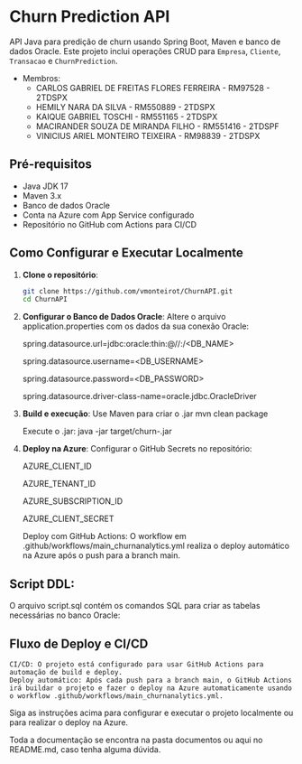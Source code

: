 # Churn Prediction API

API Java para predição de churn usando Spring Boot, Maven e banco de dados Oracle. Este projeto inclui operações CRUD para `Empresa`, `Cliente`, `Transacao` e `ChurnPrediction`.

* Membros:
   * CARLOS GABRIEL DE FREITAS FLORES FERREIRA - RM97528 - 2TDSPX
   * HEMILY NARA DA SILVA - RM550889 - 2TDSPX
   * KAIQUE GABRIEL TOSCHI - RM551165 - 2TDSPX
   * MACIRANDER SOUZA DE MIRANDA FILHO - RM551416 - 2TDSPF
   * VINICIUS ARIEL MONTEIRO TEIXEIRA - RM98839 - 2TDSPX
 

## Pré-requisitos

- Java JDK 17
- Maven 3.x
- Banco de dados Oracle
- Conta na Azure com App Service configurado
- Repositório no GitHub com Actions para CI/CD

## Como Configurar e Executar Localmente

1. **Clone o repositório**:
   ```bash
   git clone https://github.com/vmonteirot/ChurnAPI.git
   cd ChurnAPI

2. **Configurar o Banco de Dados Oracle**:
Altere o arquivo application.properties com os dados da sua conexão Oracle:

      spring.datasource.url=jdbc:oracle:thin:@//<HOST>:<PORT>/<DB_NAME>
      
      spring.datasource.username=<DB_USERNAME>
    
      spring.datasource.password=<DB_PASSWORD>
      
      spring.datasource.driver-class-name=oracle.jdbc.OracleDriver

3. **Build e execução**:
   Use Maven para criar o .jar
    mvn clean package

   Execute o .jar:
    java -jar target/churn-<version>.jar

4. **Deploy na Azure**:
  Configurar o GitHub Secrets no repositório:
  
    AZURE_CLIENT_ID
   
    AZURE_TENANT_ID
   
    AZURE_SUBSCRIPTION_ID
   
    AZURE_CLIENT_SECRET

   
    Deploy com GitHub Actions:
      O workflow em .github/workflows/main_churnanalytics.yml realiza o deploy automático na Azure após o push para a branch main.


## Script DDL:
O arquivo script.sql contém os comandos SQL para criar as tabelas necessárias no banco Oracle:

## Fluxo de Deploy e CI/CD
    CI/CD: O projeto está configurado para usar GitHub Actions para automação de build e deploy.
    Deploy automático: Após cada push para a branch main, o GitHub Actions irá buildar o projeto e fazer o deploy na Azure automaticamente usando o workflow .github/workflows/main_churnanalytics.yml.

    
    
Siga as instruções acima para configurar e executar o projeto localmente ou para realizar o deploy na Azure.

Toda a documentação se encontra na pasta documentos ou aqui no README.md, caso tenha alguma dúvida.
